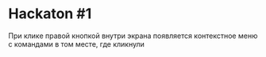 # Hackaton #1
При клике правой кнопкой внутри экрана появляется контекстное меню с командами в том месте, где кликнули
